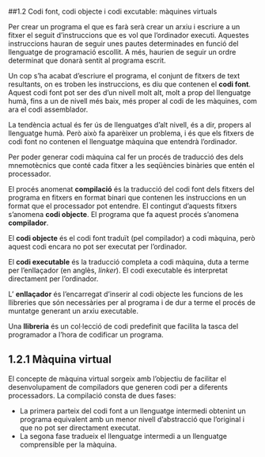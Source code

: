##1.2 Codi font, codi objecte i codi excutable: màquines virtuals

Per crear un programa el que es farà serà crear un arxiu i escriure a un fitxer el
seguit d’instruccions que es vol que l’ordinador executi. Aquestes instruccions
hauran de seguir unes pautes determinades en funció del llenguatge de programació
escollit. A més, haurien de seguir un ordre determinat que donarà sentit al
programa escrit.

Un cop s’ha acabat d’escriure el programa, el conjunt de fitxers de text
resultants, on es troben les instruccions, es diu que contenen el **codi font**.
Aquest codi font pot ser des d’un nivell molt alt, molt a prop del llenguatge
humà, fins a un de nivell més baix, més proper al codi de les màquines, com
ara el codi assemblador.

La tendència actual és fer ús de llenguatges d’alt nivell, és a dir, propers al
llenguatge humà. Però això fa aparèixer un problema, i és que els fitxers de codi
font no contenen el llenguatge màquina que entendrà l’ordinador.

Per poder generar codi màquina cal fer un procés de traducció des dels mnemotècnics
que conté cada fitxer a les seqüències binàries que entén el processador.

El procés anomenat **compilació** és la traducció del codi font dels fitxers del
programa en fitxers en format binari que contenen les instruccions en un format que
el processador pot entendre. El contingut d’aquests fitxers s’anomena **codi
objecte**. El programa que fa aquest procés s’anomena **compilador**.

El **codi objecte** és el codi font traduït (pel compilador) a codi màquina, però
aquest codi encara no pot ser executat per l’ordinador.

El **codi executable** és la traducció completa a codi màquina, duta a terme per
l’enllaçador (en anglès, *linker*). El codi executable és interpretat directament
per l’ordinador.

L’ **enllaçador** és l’encarregat d’inserir al codi objecte les funcions de les llibreries
que són necessàries per al programa i de dur a terme el procés de muntatge
generant un arxiu executable.

Una **llibreria** és un col·lecció de codi predefinit que facilita la tasca del programador
a l’hora de codificar un programa.

## 1.2.1 Màquina virtual

El concepte de màquina virtual sorgeix amb l’objectiu de facilitar el desenvolupament
de compiladors que generen codi per a diferents processadors.
La compilació consta de dues fases:
* La primera parteix del codi font a un llenguatge intermedi obtenint un
programa equivalent amb un menor nivell d’abstracció que l’original i que
no pot ser directament executat.
* La segona fase tradueix el llenguatge intermedi a un llenguatge comprensible
per la màquina.
